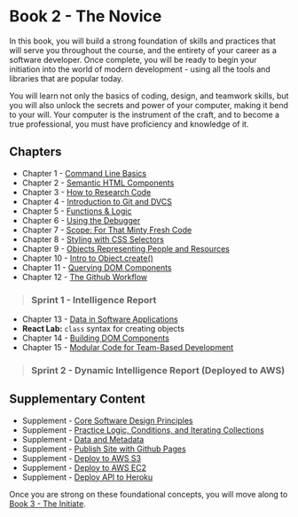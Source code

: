 # Book 2 - The Novice

In this book, you will build a strong foundation of skills and practices that will serve you throughout the course, and the entirety of your career as a software developer. Once complete, you will be ready to begin your initiation into the world of modern development - using all the tools and libraries that are popular today.

You will learn not only the basics of coding, design, and teamwork skills, but you will also unlock the secrets and power of your computer, making it bend to your will. Your computer is the instrument of the craft, and to become a true professional, you must have proficiency and knowledge of it.

## Chapters

* Chapter 1 - [Command Line Basics](./chapters/CLI_BASICS.md)
* Chapter 2 - [Semantic HTML Components](./chapters/HTML_COMPONENTS.md)
* Chapter 3 - [How to Research Code](./chapters/MISC_RESEARCH.md)
* Chapter 4 - [Introduction to Git and DVCS](./chapters/GIT_BASICS.md)
* Chapter 5 - [Functions & Logic](./chapters/JS_FUNCTION_BASICS.md)
* Chapter 6 - [Using the Debugger](./chapters/MISC_DEBUGGING.md)
* Chapter 7 - [Scope: For That Minty Fresh Code](./chapters/JS_SCOPE.md)
* Chapter 8 - [Styling with CSS Selectors](./chapters/CSS_SELECTORS.md)
* Chapter 9 - [Objects Representing People and Resources](./chapters/JS_OBJECTS.md)
* Chapter 10 - [Intro to Object.create()](./chapters/JS_OBJECT_CREATE_INTRO.md)
* Chapter 11 - [Querying DOM Components](./chapters/IDENTIFYING_DOM_COMPONENTS.md)
* Chapter 12 - [The Github Workflow](./chapters/GIT_WORKFLOW.md)

> ### __Sprint 1__ - Intelligence Report

* Chapter 13 - [Data in Software Applications](./chapters/JS_DATA.md)
* **React Lab:** `class` syntax for creating objects
* Chapter 14 - [Building DOM Components](./chapters/JS_CREATING_COMPONENTS.md)
* Chapter 15 - [Modular Code for Team-Based Development](./chapters/DESIGN_MODULARITY.md)


> ### __Sprint 2__ - Dynamic Intelligence Report (Deployed to AWS)

## Supplementary Content

* Supplement - [Core Software Design Principles](./chapters/DESIGN_PRINCIPLES.md)
* Supplement - [Practice Logic, Conditions, and Iterating Collections](./chapters/JS_LOGIC_PRACTICE.md)
* Supplement - [Data and Metadata](./chapters/METADATA.md)
* Supplement - [Publish Site with Github Pages](./chapters/GITHUB_PAGES.md)
* Supplement - [Deploy to AWS S3](./chapters/AWS_S3.md)
* Supplement - [Deploy to AWS EC2](./chapters/AWS_EC2.md)
* Supplement - [Deploy API to Heroku](./chapters/JSON_SERVER_HEROKU.md)

Once you are strong on these foundational concepts, you will move along to [Book 3 - The Initiate](../book-3-the-initiate/README.md).

